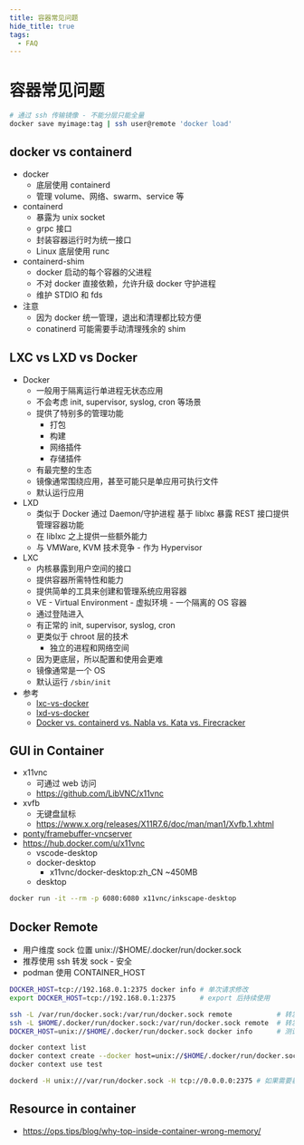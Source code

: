 ```yaml
---
title: 容器常见问题
hide_title: true
tags:
  - FAQ
---
```


# 容器常见问题

```bash
# 通过 ssh 传输镜像 - 不能分层只能全量
docker save myimage:tag | ssh user@remote 'docker load'
```

## docker vs containerd

- docker
  - 底层使用 containerd
  - 管理 volume、网络、swarm、service 等
- containerd
  - 暴露为 unix socket
  - grpc 接口
  - 封装容器运行时为统一接口
  - Linux 底层使用 runc
- containerd-shim
  - docker 启动的每个容器的父进程
  - 不对 docker 直接依赖，允许升级 docker 守护进程
  - 维护 STDIO 和 fds
- 注意
  - 因为 docker 统一管理，退出和清理都比较方便
  - conatinerd 可能需要手动清理残余的 shim

## LXC vs LXD vs Docker

- Docker
  - 一般用于隔离运行单进程无状态应用
  - 不会考虑 init, supervisor, syslog, cron 等场景
  - 提供了特别多的管理功能
    - 打包
    - 构建
    - 网络插件
    - 存储插件
  - 有最完整的生态
  - 镜像通常围绕应用，甚至可能只是单应用可执行文件
  - 默认运行应用
- LXD
  - 类似于 Docker 通过 Daemon/守护进程 基于 liblxc 暴露 REST 接口提供管理容器功能
  - 在 liblxc 之上提供一些额外能力
  - 与 VMWare, KVM 技术竞争 - 作为 Hypervisor
- LXC
  - 内核暴露到用户空间的接口
  - 提供容器所需特性和能力
  - 提供简单的工具来创建和管理系统应用容器
  - VE - Virtual Environment - 虚拟环境 - 一个隔离的 OS 容器
  - 通过登陆进入
  - 有正常的 init, supervisor, syslog, cron
  - 更类似于 chroot 层的技术
    - 独立的进程和网络空间
  - 因为更底层，所以配置和使用会更难
  - 镜像通常是一个 OS
  - 默认运行 `/sbin/init`
- 参考
  - [lxc-vs-docker](https://archives.flockport.com/lxc-vs-docker)
  - [lxd-vs-docker](https://linuxhint.com/lxd-vs-docker)
  - [Docker vs. containerd vs. Nabla vs. Kata vs. Firecracker](https://www.inovex.de/blog/containers-docker-containerd-nabla-kata-firecracker/)

## GUI in Container

- x11vnc
  - 可通过 web 访问
  - https://github.com/LibVNC/x11vnc
- xvfb
  - 无键盘鼠标
  - https://www.x.org/releases/X11R7.6/doc/man/man1/Xvfb.1.xhtml
- [ponty/framebuffer-vncserver](https://github.com/ponty/framebuffer-vncserver)
- https://hub.docker.com/u/x11vnc
  - vscode-desktop
  - docker-desktop
    - x11vnc/docker-desktop:zh_CN ~450MB
  - desktop

```bash
docker run -it --rm -p 6080:6080 x11vnc/inkscape-desktop
```

## Docker Remote

- 用户维度 sock 位置 unix://$HOME/.docker/run/docker.sock
- 推荐使用 ssh 转发 sock - 安全
- podman 使用 CONTAINER_HOST

```bash title="客户端"
DOCKER_HOST=tcp://192.168.0.1:2375 docker info # 单次请求修改
export DOCKER_HOST=tcp://192.168.0.1:2375      # export 后持续使用

ssh -L /var/run/docker.sock:/var/run/docker.sock remote           # 转发 sock 到 docker 默认 sock 位置 - 系统级可能权限不够
ssh -L $HOME/.docker/run/docker.sock:/var/run/docker.sock remote  # 转发远程 docker 到用户目录 sock - 不需要那么高的权限
DOCKER_HOST=unix://$HOME/.docker/run/docker.sock docker info      # 测试

docker context list                                                           # 可管理多个连接上下文
docker context create --docker host=unix://$HOME/.docker/run/docker.sock test # 创建上下文
docker context use test                                                       # 全局修改上下文
```

```bash title="服务端"
dockerd -H unix:///var/run/docker.sock -H tcp://0.0.0.0:2375 # 如果需要暴露端口 - 默认只有 sock
```

## Resource in container

- https://ops.tips/blog/why-top-inside-container-wrong-memory/
